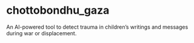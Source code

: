 # chottobondhu_gaza
 An AI-powered tool to detect trauma in children’s writings and messages during war or displacement.
